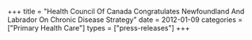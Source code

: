 +++
title = "Health Council Of Canada Congratulates Newfoundland And Labrador On Chronic Disease Strategy"
date = 2012-01-09
categories = ["Primary Health Care"]
types = ["press-releases"]
+++
